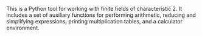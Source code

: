 This is a Python tool for working with finite fields of characteristic 2. It includes a set of auxiliary functions for performing arithmetic, reducing and simplifying expressions, printing multiplication tables, and a calculator environment.